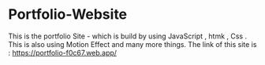 # Portfolio-Website
This is the portfolio Site - which is build by using JavaScript , htmk , Css .
This is also using Motion Effect and many more things.
The link of this site is :
https://portfolio-f0c67.web.app/

